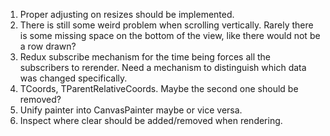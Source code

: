 1. Proper adjusting on resizes should be implemented.
2. There is still some weird problem when scrolling vertically. Rarely there is some missing space on the bottom of the view, like there would not be a row drawn?
3. Redux subscribe mechanism for the time being forces all the subscribers to rerender. Need a mechanism to distinguish which data was changed specifically.
4. TCoords, TParentRelativeCoords. Maybe the second one should be removed?
5. Unify painter into CanvasPainter maybe or vice versa.
6. Inspect where clear should be added/removed when rendering.